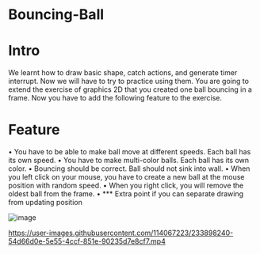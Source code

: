 # Bouncing-Ball

# Intro
We learnt how to draw basic shape, catch actions, and generate timer 
interrupt. Now we will have to try to practice using them. You are going 
to extend the exercise of graphics 2D that you created one ball 
bouncing in a frame. Now you have to add the following feature to the 
exercise.

# Feature
• You have to be able to make ball move at different speeds. Each ball 
has its own speed.
• You have to make multi-color balls. Each ball has its own color. 
• Bouncing should be correct. Ball should not sink into wall.
• When you left click on your mouse, you have to create a new ball at 
the mouse position with random speed.
• When you right click, you will remove the oldest ball from the frame.
• *** Extra point if you can separate drawing from updating position

![image](https://user-images.githubusercontent.com/114067223/233897613-d2cd45e8-6f57-493e-b4bd-8abdb60e3f3c.png)

https://user-images.githubusercontent.com/114067223/233898240-54d66d0e-5e55-4ccf-851e-90235d7e8cf7.mp4

